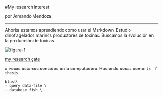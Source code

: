 #My research interest

por Armando Mendoza

---

Ahorita estamos aprendiendo como usar el Markdown. Estudio dinoflagelados marinos productores de toxinas. Buscamos la evolución en la producción de toxinas.

![figura-1](http://soer.justice.tas.gov.au/2009/image/864/cem/id864-p-GymnodiniumCatenatum-l.jpg)

[my research gate](https://www.researchgate.net/profile/Armando_Mendoza-Flores)

a veces estamos sentados en la computadora. Haciendo cosas como: `ls -F thesis` 

```
blast\
- query data-file \
- databese fish \
```

